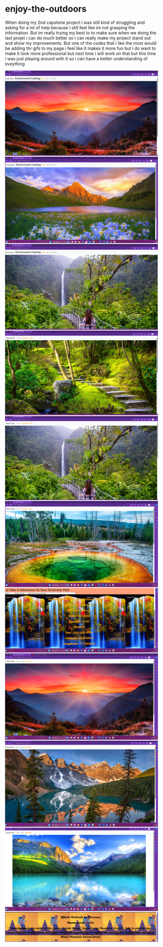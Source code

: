 # enjoy-the-outdoors

When doing my 2nd capstone project i was still kind of struggling and asking for a lot of help because i still feel like im not grasping the information. But im really trying my best to to make sure when we doing the last projet i can do much better so i can really make my project stand out and show my improvements. But one of the codes that i like the most would be adding thr gifs to my page i feel like it makes it more fun but i do want to make it look more professional but next time i will work on that but this time i was just playing around with it so i can have a better understanding of eveything 


<img src="/photos/capstone homepage 1.png">
<img src="/photos/capstone homepage 2.png">
<img src="/photos/capstone home page 3.png">

<img src="/photos/capstone park page 1.png">
<img src="/photos/capstone park page 2.png">
<img src="/photos/capstone park page 3.png">
<img src="/photos/capstone park page 4.png">

<img src="/photos/capstone moutain page 1.png">
<img src="/photos/capstone moutain page 2.png">
<img src="/photos/capstone moutain page 3.png">
<img src="/photos/capstone moutain page 4.png">